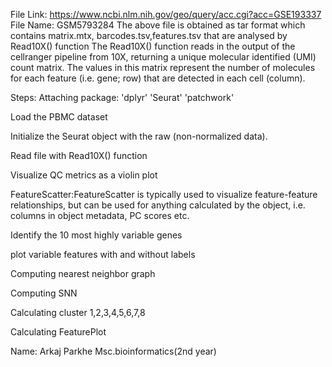 File Link: https://www.ncbi.nlm.nih.gov/geo/query/acc.cgi?acc=GSE193337
File Name: GSM5793284
The above file is obtained as tar format which contains matrix.mtx, barcodes.tsv,features.tsv that are analysed by Read10X() function
The Read10X() function reads in the output of the cellranger pipeline from 10X, returning a unique molecular identified (UMI) count matrix. The values in this matrix represent the number of molecules for each feature (i.e. gene; row) that are detected in each cell (column).

Steps:
Attaching package: 'dplyr' 'Seurat' 'patchwork'

Load the PBMC dataset

Initialize the Seurat object with the raw (non-normalized data).

Read file with Read10X() function

Visualize QC metrics as a violin plot

FeatureScatter:FeatureScatter is typically used to visualize feature-feature relationships, but can be used
 for anything calculated by the object, i.e. columns in object metadata, PC scores etc.


Identify the 10 most highly variable genes

plot variable features with and without labels

Computing nearest neighbor graph

Computing SNN

Calculating cluster 1,2,3,4,5,6,7,8

Calculating FeaturePlot



Name: Arkaj Parkhe Msc.bioinformatics(2nd year)
